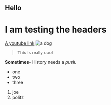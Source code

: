 ## Hello
# I am testing the headers
[A youtube link](https://www.youtube.com/watch?v=9WX97X4MN6s)
![a dog](https://m.media-amazon.com/images/I/41tKs-+D6aL._AC_SY780_.jpg)
> This is really cool

**Sometimes**- History needs a *push*.
- one
- two
- three

1. joe
2. politz

